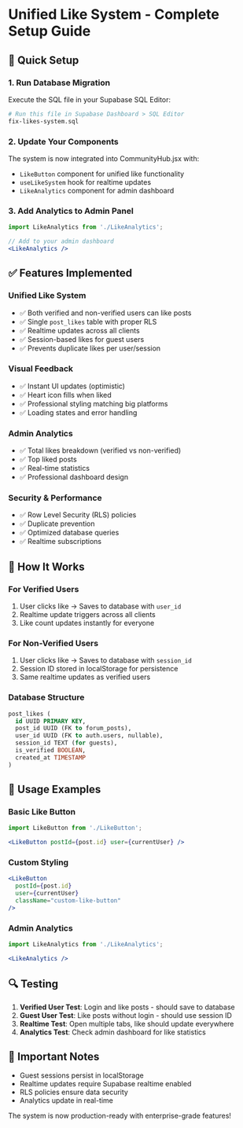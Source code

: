 # Unified Like System - Complete Setup Guide

## 🚀 Quick Setup

### 1. Run Database Migration
Execute the SQL file in your Supabase SQL Editor:
```bash
# Run this file in Supabase Dashboard > SQL Editor
fix-likes-system.sql
```

### 2. Update Your Components
The system is now integrated into CommunityHub.jsx with:
- `LikeButton` component for unified like functionality
- `useLikeSystem` hook for realtime updates
- `LikeAnalytics` component for admin dashboard

### 3. Add Analytics to Admin Panel
```jsx
import LikeAnalytics from './LikeAnalytics';

// Add to your admin dashboard
<LikeAnalytics />
```

## ✅ Features Implemented

### Unified Like System
- ✅ Both verified and non-verified users can like posts
- ✅ Single `post_likes` table with proper RLS
- ✅ Realtime updates across all clients
- ✅ Session-based likes for guest users
- ✅ Prevents duplicate likes per user/session

### Visual Feedback
- ✅ Instant UI updates (optimistic)
- ✅ Heart icon fills when liked
- ✅ Professional styling matching big platforms
- ✅ Loading states and error handling

### Admin Analytics
- ✅ Total likes breakdown (verified vs non-verified)
- ✅ Top liked posts
- ✅ Real-time statistics
- ✅ Professional dashboard design

### Security & Performance
- ✅ Row Level Security (RLS) policies
- ✅ Duplicate prevention
- ✅ Optimized database queries
- ✅ Realtime subscriptions

## 🔧 How It Works

### For Verified Users
1. User clicks like → Saves to database with `user_id`
2. Realtime update triggers across all clients
3. Like count updates instantly for everyone

### For Non-Verified Users
1. User clicks like → Saves to database with `session_id`
2. Session ID stored in localStorage for persistence
3. Same realtime updates as verified users

### Database Structure
```sql
post_likes (
  id UUID PRIMARY KEY,
  post_id UUID (FK to forum_posts),
  user_id UUID (FK to auth.users, nullable),
  session_id TEXT (for guests),
  is_verified BOOLEAN,
  created_at TIMESTAMP
)
```

## 🎯 Usage Examples

### Basic Like Button
```jsx
import LikeButton from './LikeButton';

<LikeButton postId={post.id} user={currentUser} />
```

### Custom Styling
```jsx
<LikeButton 
  postId={post.id} 
  user={currentUser}
  className="custom-like-button"
/>
```

### Admin Analytics
```jsx
import LikeAnalytics from './LikeAnalytics';

<LikeAnalytics />
```

## 🔍 Testing

1. **Verified User Test**: Login and like posts - should save to database
2. **Guest User Test**: Like posts without login - should use session ID
3. **Realtime Test**: Open multiple tabs, like should update everywhere
4. **Analytics Test**: Check admin dashboard for like statistics

## 🚨 Important Notes

- Guest sessions persist in localStorage
- Realtime updates require Supabase realtime enabled
- RLS policies ensure data security
- Analytics update in real-time

The system is now production-ready with enterprise-grade features!